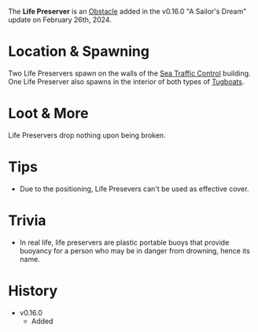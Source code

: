 The **Life Preserver** is an [Obstacle](/obstacles) added in the v0.16.0 "A Sailor's Dream" update on February 26th, 2024.

# Location & Spawning

Two Life Preservers spawn on the walls of the [Sea Traffic Control](/buildings/sea_traffic_control) building. One Life Preserver also spawns in the interior of both types of [Tugboats](/buildings/tugboats).

# Loot & More

Life Preservers drop nothing upon being broken.

# Tips

- Due to the positioning, Life Presevers can't be used as effective cover.

# Trivia

- In real life, life preservers are plastic portable buoys that provide buoyancy for a person who may be in danger from drowning, hence its name. 

# History

- v0.16.0
  - Added
